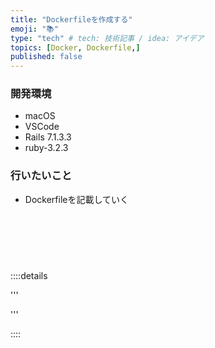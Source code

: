 ```yaml
---
title: "Dockerfileを作成する"
emoji: "📚"
type: "tech" # tech: 技術記事 / idea: アイデア
topics: [Docker, Dockerfile,]
published: false
---
```

### 開発環境
- macOS
- VSCode
- Rails 7.1.3.3
- ruby-3.2.3

### 行いたいこと
- Dockerfileを記載していく

<br>
<br>
<br>

# 


::::details 

'''


'''

::::

<br>
<br>
<br>